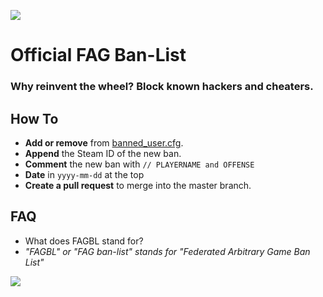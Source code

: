 ![](https://static1.squarespace.com/static/50ac3f9de4b04170ccad29d9/t/577f957f20099e34c73618dc/1467979157734/Ban+Hammer+-+Squirm+in+fear+from+the+mighty+wrath?format=original)
# Official FAG Ban-List

### Why reinvent the wheel? Block known hackers and cheaters. 


## How To
* **Add or remove** from [banned_user.cfg](banned_user.cfg).
* **Append** the Steam ID of the new ban.
* **Comment** the new ban with ``// PLAYERNAME and OFFENSE``
* **Date** in ``yyyy-mm-dd`` at the top
* **Create a pull request** to merge into the master branch.

## FAQ
 * What does FAGBL stand for?
  * *"FAGBL" or "FAG ban-list" stands for "Federated Arbitrary Game Ban List"*

![](https://static1.squarespace.com/static/50ac3f9de4b04170ccad29d9/t/577f95d0440243084a6675d2/1467979232211/Rule+1?format=original)
